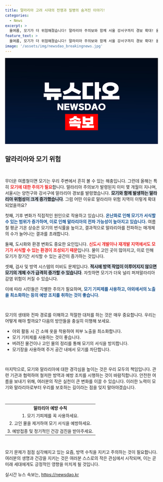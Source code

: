 ```yaml
---
title: 말라리아 고려 시대의 전쟁과 질병의 숨겨진 이야기!
categories:
  - News
excerpt: >
  올여름, 모기가 더 위험해졌습니다! 말라리아 주의보와 함께 서울 강서구까지 경보 확대! 올해 말라리아 위험 지역의 급증 원인과 대처 방법을 크랩이 심층 분석했습니다. 클릭해 자세히 알아보세요!
feature_text: >
  올여름, 모기가 더 위험해졌습니다! 말라리아 주의보와 함께 서울 강서구까지 경보 확대! 올해 말라리아 위험 지역의 급증 원인과 대처 방법을 크랩이 심층 분석했습니다. 클릭해 자세히 알아보세요!
image: '/assets/img/newsdao_breakingnews.jpg'
---
```


<p><img src="/assets/img/newsdao_breakingnews.jpg" alt="bookingtag 속보" /></p>

<h2 data-ke-size="size26">말라리아와 모기 위험</h2>

<p data-ke-size="size16">&nbsp;</p>

<p>무더운 여름철이면 모기는 우리 주변에서 흔히 볼 수 있는 해충입니다. 그런데 올해는 특히 <b><span style="color: #ee2323;">모기에 대한 주의가 필요</span></b>합니다. 말라리아 주의보가 발령된지 이미 몇 개월이 지나며, 서울시는 양천구와 강서구에 말라리아 경보를 발령했습니다. <b><span style="background-color: #21538527;">모기와 함께 발생하는 말라리아 위험성이 크게 증가했습니다</span></b>. 그럼 어떤 이유로 말라리아 위험 지역이 이렇게 확대되었을까요? </p>

<p>첫째, 기후 변화가 직접적인 원인으로 작용하고 있습니다. <b><span style="color: #1a5490;">온난화로 인해 모기가 서식할 수 있는 범위가 증가하며, 이로 인해 말라리아의 전파 가능성이 높아지고 있습니다.</span></b> 여름철 평균 기온 상승은 모기의 번식률을 높이고, 결과적으로 말라리아를 전파하는 매개체의 수가 늘어나는 결과를 초래합니다.</p>

<p>둘째, 도시화와 환경 변화도 중요한 요인입니다. <b><span style="color: #ee2323;">신도시 개발이나 재개발 지역에서도 모기가 서식할 수 있는 환경이 조성되기 때문</span></b>입니다. 물이 고인 곳이 많아지고, 이로 인해 모기가 장기간 서식할 수 있는 공간이 증가하는 것입니다. </p>

<p>셋째, 검사 및 방역 시스템의 미비도 문제입니다. <b><span style="background-color: #21538527;">적시에 방역 작업이 이루어지지 않으면 모기의 개체 수가 급격히 증가할 수 있습니다</span></b>. 자칫하면 모기가 더욱 널리 퍼져말라리아 감염 위험이 커질 수 있습니다.</p>

<p>이에 따라 시민들은 각별한 주의가 필요하며, <b><span style="color: #1a5490;">모기 기피제를 사용하고, 야외에서의 노출을 최소화하는 등의 예방 조치를 취하는 것이 좋습니다</span></b>. </p>

<p data-ke-size="size16">&nbsp;</p>

<p>모기의 생태와 전파 경로를 이해하고 적절한 대처를 하는 것은 매우 중요합니다. 우리는 어떻게 해야 할까요? 다음의 방안들을 충실히 이행해 보세요.</p>

<ul>
    <li>야외 활동 시 긴 소매 옷을 착용하여 피부 노출을 최소화합니다.</li>
    <li>모기 기피제를 사용하는 것이 좋습니다.</li>
    <li>버려진 물건이나 고인 물의 정리를 통해 모기의 서식을 방지합니다.</li>
    <li>모기장을 사용하여 주거 공간 내에서 모기를 차단합니다.</li>
</ul>

<p data-ke-size="size16">&nbsp;</p>

<p>마지막으로, 모기와 말라리아에 대한 경각심을 높이는 것은 우리 모두의 책임입니다. 관련 기관과 협력하여 철저한 방역과 예방 조치를 시행하는 것이 바람직합니다. 안전한 여름을 보내기 위해, 여러분의 작은 실천이 큰 변화를 이끌 수 있습니다. 이러한 노력이 모기와 말라리아로부터 우리를 보호하는 길이라는 점을 잊지 말아야겠습니다. </p>

<p data-ke-size="size16">&nbsp;</p>

<table style="width: 100%; border-collapse: collapse;">
    <tr>
        <td style="text-align: center; height: 17px;"><b>말라리아 예방 수칙</b></td>
    </tr>
    <tr>
        <td style="text-align: center;">1. 모기 기피제를 꼭 사용하세요.</td>
    </tr>
    <tr>
        <td style="text-align: center;">2. 고인 물을 제거하여 모기 서식을 예방하세요.</td>
    </tr>
    <tr>
        <td style="text-align: center;">3. 예방접종 및 정기적인 건강 검진을 받아주세요.</td>
    </tr>
</table>

<p data-ke-size="size16">&nbsp;</p>

<p>모기 문제가 점점 심각해지고 있는 요즘, 방역 수칙을 지키고 주의하는 것이 필요합니다. 여러분의 생명과 건강을 지키는 것은 여러분 스스로의 작은 관심에서 시작되며, 이는 곧 미래 세대에게도 긍정적인 영향을 미치게 될 것입니다.</p>
실시간 뉴스 속보는, <a href="https://newsdao.kr" rel="dofollow">https://newsdao.kr</a>


